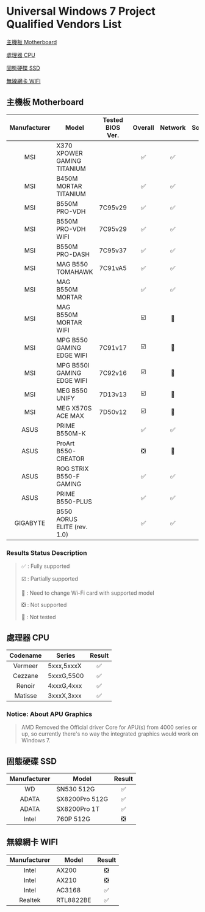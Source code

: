 # Universal Windows 7 Project Qualified Vendors List


[主機板 Motherboard](#motherboard)

[處理器 CPU](#cpu)

[固態硬碟 SSD](#ssd)

[無線網卡 WIFI](#wifi)


<a name="motherboard"/>

## 主機板 Motherboard

| Manufacturer | Model | Tested BIOS Ver. | Overall | Network | Sound |
| :---: | --- | :---: | :---: | :---: | :---: |
| MSI | X370 XPOWER GAMING TITANIUM |  | ✅ | ✅ | ✅ |
| MSI | B450M MORTAR TITANIUM |  | ✅ | ✅ | ✅ |
| MSI | B550M PRO-VDH | 7C95v29 | ✅ | ✅ | ✅ |
| MSI | B550M PRO-VDH WIFI | 7C95v29 | ✅ | ✅ | ✅ |
| MSI | B550M PRO-DASH | 7C95v37 | ✅ | ✅ | ✅ |
| MSI | MAG B550 TOMAHAWK | 7C91vA5 | ✅ | ✅ | ✅ |
| MSI | MAG B550M MORTAR |  | ✅ | ✅ | ✅ |
| MSI | MAG B550M MORTAR WIFI |  | :ballot_box_with_check: | :signal_strength: | ✅ |
| MSI | MPG B550 GAMING EDGE WIFI | 7C91v17 | :ballot_box_with_check: | :signal_strength: | ✅ |
| MSI | MPG B550I GAMING EDGE WIFI | 7C92v16 | :ballot_box_with_check: | :signal_strength: | ✅ |
| MSI | MEG B550 UNIFY | 7D13v13 | :ballot_box_with_check: | :signal_strength: | ✅ |
| MSI | MEG X570S ACE MAX | 7D50v12 | :ballot_box_with_check: | :signal_strength: | ✅ |
| ASUS | PRIME B550M-K |  | ✅ | ✅ | ✅ |
| ASUS | ProArt B550-CREATOR |  | :negative_squared_cross_mark: | :white_square_button: | :white_square_button: |
| ASUS | ROG STRIX B550-F GAMING |  | ✅ | ✅ | ✅ |
| ASUS | PRIME B550-PLUS |  | ✅ | ✅ | ✅ |
| GIGABYTE | B550 AORUS ELITE (rev. 1.0) |  | ✅ | ✅ | ✅ |

### Results Status Description
> ✅ : Fully supported
> 
> :ballot_box_with_check: : Partially supported
> 
> :signal_strength: : Need to change Wi-Fi card with supported model
> 
> :negative_squared_cross_mark: : Not supported
> 
> :white_square_button: : Not tested




<a name="cpu"/>

## 處理器 CPU

| Codename | Series | Result |
| :---: | --- | :---: |
| Vermeer | 5xxx,5xxxX | ✅ |
| Cezzane | 5xxxG,5500 | ✅ |
| Renoir | 4xxxG,4xxx | ✅ |
| Matisse | 3xxxX,3xxx | ✅ |

### Notice: About APU Graphics 
> AMD Removed the Official driver Core for APU(s) from 4000 series or up, so currently there's no way the integrated graphics would work on Windows 7.




<a name="ssd"/>

## 固態硬碟 SSD

| Manufacturer | Model | Result |
| :---: | --- | :---: |
| WD | SN530 512G | ✅ |
| ADATA | SX8200Pro 512G | ✅ |
| ADATA | SX8200Pro 1T | ✅ |
| Intel | 760P 512G | :negative_squared_cross_mark: |



<a name="wifi"/>

## 無線網卡 WIFI

| Manufacturer | Model | Result |
| :---: | --- | :---: |
| Intel | AX200 | :negative_squared_cross_mark: |
| Intel | AX210 | :negative_squared_cross_mark: |
| Intel | AC3168 | ✅ |
| Realtek | RTL8822BE | ✅ |
